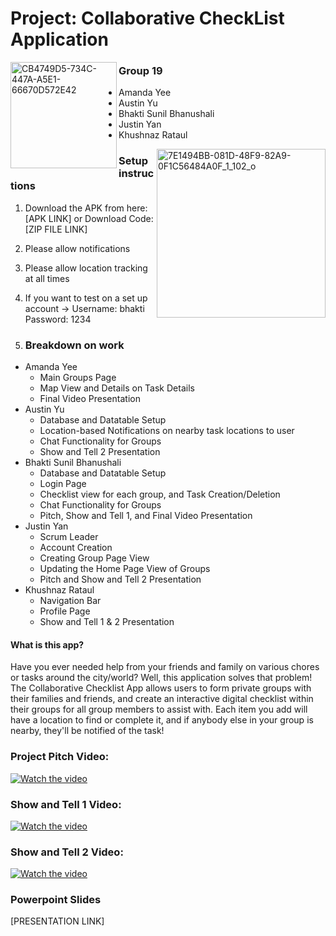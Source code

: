 # Project: Collaborative CheckList Application
<img align = "left" src ="https://github.com/CMPT-361-Group-19/CheckList/assets/113317290/fa74a35c-c081-4682-a70a-7bb19678ea2f" alt = "CB4749D5-734C-447A-A5E1-66670D572E42" width = "170"/>

### Group 19

- Amanda Yee       
- Austin Yu
- Bhakti Sunil Bhanushali
- Justin Yan
- Khushnaz Rataul

<img align= "right" src ="https://github.com/CMPT-361-Group-19/CheckList/assets/113317290/2798b259-51ff-419d-982d-492e0c3095a1" alt = "7E1494BB-081D-48F9-82A9-0F1C56484A0F_1_102_o" width = "270">

### Setup instructions
1. Download the APK from here: [APK LINK] or Download Code: [ZIP FILE LINK] 
2. Please allow notifications
3. Please allow location tracking at all times
4. If you want to test on a set up account -> Username: bhakti Password: 1234

4. ### Breakdown on work
- Amanda Yee
  -    Main Groups Page
  -    Map View and Details on Task Details
  -    Final Video Presentation
- Austin Yu
  -    Database and Datatable Setup
  -    Location-based Notifications on  nearby task locations to user
  -    Chat Functionality for Groups
  -    Show and Tell 2 Presentation
- Bhakti Sunil Bhanushali
  -    Database and Datatable Setup
  -    Login Page
  -    Checklist view for each group, and Task Creation/Deletion
  -    Chat Functionality for Groups
  -    Pitch, Show and Tell 1, and Final Video Presentation
- Justin Yan
  -    Scrum Leader
  -    Account Creation
  -    Creating Group Page View
  -    Updating the Home Page View of Groups
  -    Pitch and Show and Tell 2 Presentation
- Khushnaz Rataul
  -    Navigation Bar
  -    Profile Page
  -    Show and Tell 1 & 2 Presentation

#### What is this app?
Have you ever needed help from your friends and family on various chores or tasks around the city/world? Well, this application solves that problem! The Collaborative Checklist App allows users to form private groups with their families and friends, and create an interactive digital checklist within their groups for all group members to assist with. Each item you add will have a location to find or complete it, and if anybody else in your group is nearby, they'll be notified of the task! 

### Project Pitch Video:
[![Watch the video](https://img.youtube.com/vi/K_wwNdYyGa4/maxresdefault.jpg)](https://youtu.be/K_wwNdYyGa4)

### Show and Tell 1 Video:
[![Watch the video](https://img.youtube.com/vi/5oOe0lcdK7s/maxresdefault.jpg)](https://youtu.be/5oOe0lcdK7s)

### Show and Tell 2 Video:
[![Watch the video](https://img.youtube.com/vi/mjzSCcnNDN4/maxresdefault.jpg)](https://youtu.be/mjzSCcnNDN4)

### Powerpoint Slides
[PRESENTATION LINK]


